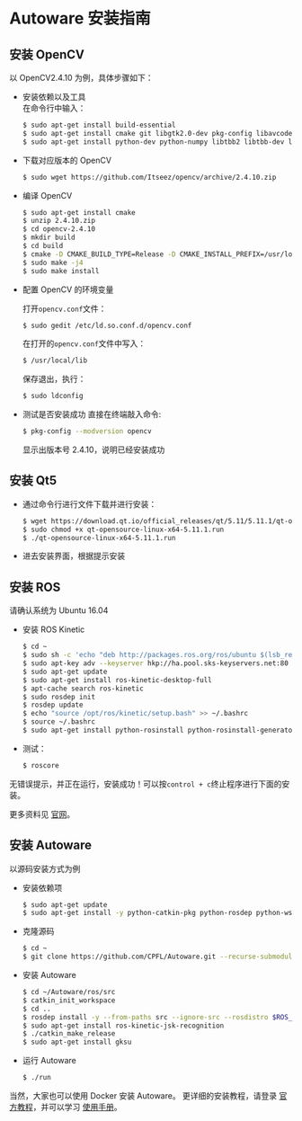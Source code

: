 # Autoware 安装指南

## 安装 OpenCV
以 OpenCV2.4.10 为例，具体步骤如下：

- 安装依赖以及工具<br>
    在命令行中输入：
    ```bash
    $ sudo apt-get install build-essential
    $ sudo apt-get install cmake git libgtk2.0-dev pkg-config libavcodec-dev libavformat-dev libswscale-dev
    $ sudo apt-get install python-dev python-numpy libtbb2 libtbb-dev libjpeg-dev libpng-dev libtiff-dev libjasper-dev libdc1394-22-dev
    ```
- 下载对应版本的 OpenCV
    ```bash
    $ sudo wget https://github.com/Itseez/opencv/archive/2.4.10.zip
    ```
- 编译 OpenCV
    ```bash
    $ sudo apt-get install cmake
    $ unzip 2.4.10.zip
    $ cd opencv-2.4.10
    $ mkdir build 
    $ cd build 
    $ cmake -D CMAKE_BUILD_TYPE=Release -D CMAKE_INSTALL_PREFIX=/usr/local ..
    $ sudo make -j4 
    $ sudo make install
    ```
- 配置 OpenCV 的环境变量

    打开`opencv.conf`文件： 
    ```bash
    $ sudo gedit /etc/ld.so.conf.d/opencv.conf 
    ```
    在打开的`opencv.conf`文件中写入：
    ```bash
    $ /usr/local/lib 
    ```
    保存退出，执行：
    ```bash
    $ sudo ldconfig
    ```
- 测试是否安装成功
    直接在终端敲入命令: 
    ```bash
    $ pkg-config --modversion opencv 
    ```
    显示出版本号 2.4.10，说明已经安装成功
## 安装 Qt5
- 通过命令行进行文件下载并进行安装：
    ```bash
    $ wget https://download.qt.io/official_releases/qt/5.11/5.11.1/qt-opensource-linux-x64-5.11.1.run
    $ sudo chmod +x qt-opensource-linux-x64-5.11.1.run
    $ ./qt-opensource-linux-x64-5.11.1.run
    ```
- 进去安装界面，根据提示安装
## 安装 ROS

请确认系统为 Ubuntu 16.04

- 安装 ROS Kinetic
    ```bash
    $ cd ~
    $ sudo sh -c 'echo "deb http://packages.ros.org/ros/ubuntu $(lsb_release -sc) main" > /etc/apt/sources.list.d/ros-latest.list'
    $ sudo apt-key adv --keyserver hkp://ha.pool.sks-keyservers.net:80 --recv-key 421C365BD9FF1F717815A3895523BAEEB01FA116
    $ sudo apt-get update
    $ sudo apt-get install ros-kinetic-desktop-full
    $ apt-cache search ros-kinetic
    $ sudo rosdep init
    $ rosdep update
    $ echo "source /opt/ros/kinetic/setup.bash" >> ~/.bashrc
    $ source ~/.bashrc
    $ sudo apt-get install python-rosinstall python-rosinstall-generator python-wstool build-essential
    ```
- 测试：
    ```bash
    $ roscore
    ```
无错误提示，并正在运行，安装成功！可以按`control + c`终止程序进行下面的安装。

更多资料见 [官网](http://wiki.ros.org/kinetic/Installation/Ubuntu)。

## 安装 Autoware
以源码安装方式为例
- 安装依赖项
    ```bash
    $ sudo apt-get update
    $ sudo apt-get install -y python-catkin-pkg python-rosdep python-wstool ros-$ROS_DISTRO-catkin libmosquitto-dev
    ```
- 克隆源码
    ```bash
    $ cd ~
    $ git clone https://github.com/CPFL/Autoware.git --recurse-submodules
    ```
- 安装 Autoware
    ```bash
    $ cd ~/Autoware/ros/src
    $ catkin_init_workspace
    $ cd ..
    $ rosdep install -y --from-paths src --ignore-src --rosdistro $ROS_DISTRO
    $ sudo apt-get install ros-kinetic-jsk-recognition
    $ ./catkin_make_release
    $ sudo apt-get install gksu
    ```
- 运行 Autoware
    ```bash
    $ ./run
    ```


当然，大家也可以使用 Docker 安装 Autoware。
更详细的安装教程，请登录 [官方教程](https://github.com/CPFL/Autoware/wiki/Installation)，并可以学习 [使用手册](https://github.com/CPFL/Autoware-Manuals/blob/master/en/Autoware_UsersManual_v1.1.md)。
